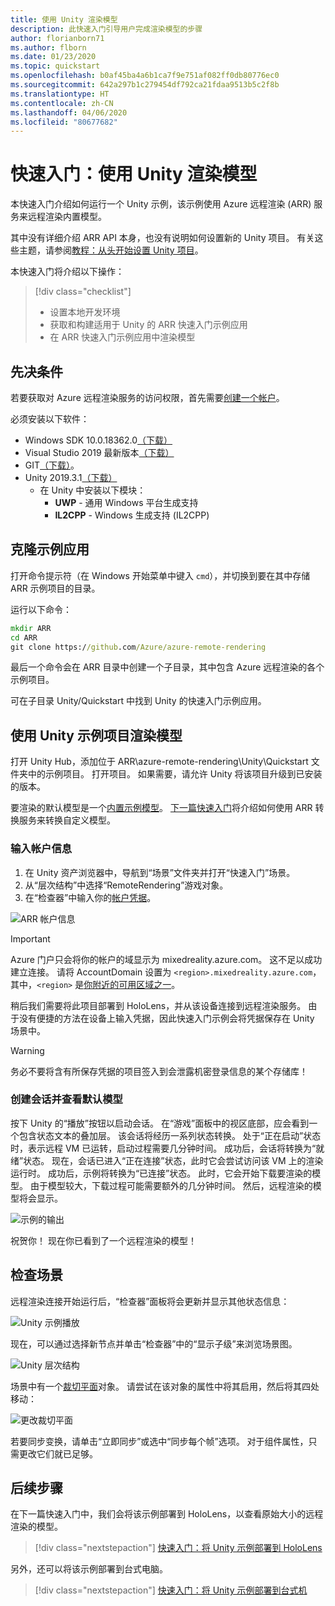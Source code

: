```yaml
---
title: 使用 Unity 渲染模型
description: 此快速入门引导用户完成渲染模型的步骤
author: florianborn71
ms.author: flborn
ms.date: 01/23/2020
ms.topic: quickstart
ms.openlocfilehash: b0af45ba4a6b1ca7f9e751af082ff0db80776ec0
ms.sourcegitcommit: 642a297b1c279454df792ca21fdaa9513b5c2f8b
ms.translationtype: HT
ms.contentlocale: zh-CN
ms.lasthandoff: 04/06/2020
ms.locfileid: "80677682"
---
```

# <a name="quickstart-render-a-model-with-unity"></a>快速入门：使用 Unity 渲染模型

本快速入门介绍如何运行一个 Unity 示例，该示例使用 Azure 远程渲染 (ARR) 服务来远程渲染内置模型。

其中没有详细介绍 ARR API 本身，也没有说明如何设置新的 Unity 项目。 有关这些主题，请参阅[教程：从头开始设置 Unity 项目](../tutorials/unity/project-setup.md)。

本快速入门将介绍以下操作：
> [!div class="checklist"]
>
>* 设置本地开发环境
>* 获取和构建适用于 Unity 的 ARR 快速入门示例应用
>* 在 ARR 快速入门示例应用中渲染模型

## <a name="prerequisites"></a>先决条件

若要获取对 Azure 远程渲染服务的访问权限，首先需要[创建一个帐户](../how-tos/create-an-account.md)。

必须安装以下软件：

* Windows SDK 10.0.18362.0[（下载）](https://developer.microsoft.com/windows/downloads/windows-10-sdk)
* Visual Studio 2019 最新版本[（下载）](https://visualstudio.microsoft.com/vs/older-downloads/)
* GIT[（下载）](https://git-scm.com/downloads)。
* Unity 2019.3.1[（下载）](https://unity3d.com/get-unity/download)
  * 在 Unity 中安装以下模块：
    * **UWP** - 通用 Windows 平台生成支持
    * **IL2CPP** - Windows 生成支持 (IL2CPP)

## <a name="clone-the-sample-app"></a>克隆示例应用

打开命令提示符（在 Windows 开始菜单中键入 `cmd`），并切换到要在其中存储 ARR 示例项目的目录。

运行以下命令：

```cmd
mkdir ARR
cd ARR
git clone https://github.com/Azure/azure-remote-rendering
```

最后一个命令会在 ARR 目录中创建一个子目录，其中包含 Azure 远程渲染的各个示例项目。

可在子目录 Unity/Quickstart 中找到 Unity 的快速入门示例应用。 

## <a name="rendering-a-model-with-the-unity-sample-project"></a>使用 Unity 示例项目渲染模型

打开 Unity Hub，添加位于 ARR\azure-remote-rendering\Unity\Quickstart 文件夹中的示例项目。 
打开项目。 如果需要，请允许 Unity 将该项目升级到已安装的版本。

要渲染的默认模型是一个[内置示例模型](../samples/sample-model.md)。 [下一篇快速入门](convert-model.md)将介绍如何使用 ARR 转换服务来转换自定义模型。

### <a name="enter-your-account-info"></a>输入帐户信息

1. 在 Unity 资产浏览器中，导航到“场景”文件夹并打开“快速入门”场景。  
1. 从“层次结构”中选择“RemoteRendering”游戏对象。  
1. 在“检查器”中输入你的[帐户凭据](../how-tos/create-an-account.md)。 

![ARR 帐户信息](./media/arr-sample-account-info.png)

> [!IMPORTANT]
> Azure 门户只会将你的帐户的域显示为 mixedreality.azure.com。  这不足以成功建立连接。
> 请将 AccountDomain 设置为 `<region>.mixedreality.azure.com`，其中，`<region>` 是[你附近的可用区域之一](../reference/regions.md)。 

稍后我们需要将此项目部署到 HoloLens，并从该设备连接到远程渲染服务。 由于没有便捷的方法在设备上输入凭据，因此快速入门示例会将凭据保存在 Unity 场景中。 

> [!WARNING]
> 务必不要将含有所保存凭据的项目签入到会泄露机密登录信息的某个存储库！

### <a name="create-a-session-and-view-the-default-model"></a>创建会话并查看默认模型

按下 Unity 的“播放”按钮以启动会话。  在“游戏”面板中的视区底部，应会看到一个包含状态文本的叠加层。  该会话将经历一系列状态转换。 处于“正在启动”状态时，表示远程 VM 已运转，启动过程需要几分钟时间。  成功后，会话将转换为“就绪”状态。  现在，会话已进入“正在连接”状态，此时它会尝试访问该 VM 上的渲染运行时。  成功后，示例将转换为“已连接”状态。  此时，它会开始下载要渲染的模型。 由于模型较大，下载过程可能需要额外的几分钟时间。 然后，远程渲染的模型将会显示。

![示例的输出](media/arr-sample-output.png)

祝贺你！ 现在你已看到了一个远程渲染的模型！

## <a name="inspecting-the-scene"></a>检查场景

远程渲染连接开始运行后，“检查器”面板将会更新并显示其他状态信息：

![Unity 示例播放](./media/arr-sample-configure-session-running.png)

现在，可以通过选择新节点并单击“检查器”中的“显示子级”来浏览场景图。 

![Unity 层次结构](./media/unity-hierarchy.png)

场景中有一个[裁切平面](../overview/features/cut-planes.md)对象。 请尝试在该对象的属性中将其启用，然后将其四处移动：

![更改裁切平面](media/arr-sample-unity-cutplane.png)

若要同步变换，请单击“立即同步”或选中“同步每个帧”选项。   对于组件属性，只需更改它们就已足够。

## <a name="next-steps"></a>后续步骤

在下一篇快速入门中，我们会将该示例部署到 HoloLens，以查看原始大小的远程渲染的模型。

> [!div class="nextstepaction"]
> [快速入门：将 Unity 示例部署到 HoloLens](deploy-to-hololens.md)

另外，还可以将该示例部署到台式电脑。

> [!div class="nextstepaction"]
> [快速入门：将 Unity 示例部署到台式机](deploy-to-desktop.md)